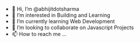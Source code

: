 - 👋 Hi, I’m @abhijitdotsharma
- 👀 I’m interested in Building and Learning 
- 🌱 I’m currently learning Web Development
- 💞️ I’m looking to collaborate on Javascript Projects
- 📫 How to reach me ...

<!---
abhijitdotsharma/abhijitdotsharma is a ✨ special ✨ repository because its `README.md` (this file) appears on your GitHub profile.
You can click the Preview link to take a look at your changes.
--->
